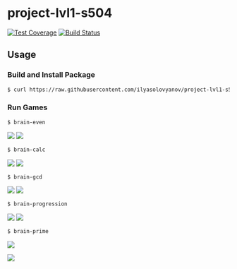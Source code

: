 # project-lvl1-s504
[![Test Coverage](https://api.codeclimate.com/v1/badges/a99a88d28ad37a79dbf6/test_coverage)](https://codeclimate.com/github/codeclimate/codeclimate/test_coverage)
 [![Build Status](https://travis-ci.org/ilyasolovyanov/project-lvl1-s504.svg?branch=master)](https://travis-ci.org/ilyasolovyanov/project-lvl1-s504)

## Usage

### Build and Install Package
```bash
$ curl https://raw.githubusercontent.com/ilyasolovyanov/project-lvl1-s504/master/install.sh | sh
```

### Run Games

```bash
$ brain-even
```
![](https://media.giphy.com/media/U6peoyw3SYgrtLg1gu/giphy.gif)
![](https://media.giphy.com/media/TfpXDC5lpwRRhPNdfA/giphy.gif)

```bash
$ brain-calc
```
![](https://media.giphy.com/media/RGjAqQgJbsP7e8DX1C/giphy.gif)
![](https://media.giphy.com/media/f8bCTXGKtvKz924tDK/giphy.gif)

```bash
$ brain-gcd
```
![](https://media.giphy.com/media/Y35PJgsHRlHADtFfmk/giphy.gif)
![](https://media.giphy.com/media/hsJOTwtW3JDdarCahT/giphy.gif)

```bash
$ brain-progression
```
![](https://media.giphy.com/media/Ifyaz5IhIfl7nkvQKW/giphy.gif)
![](https://media.giphy.com/media/jrbt9yqSF4joSSiwbD/giphy.gif)

```bash
$ brain-prime
```
![](https://media.giphy.com/media/iIHBa57lh26XTJ7KrI/giphy.gif)

![](https://media.giphy.com/media/jrbt9yqSF4joSSiwbD/giphy.gif)
